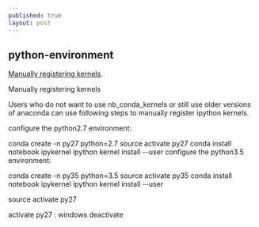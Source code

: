 ```yaml
---
published: true
layout: post
---
```

## python-environment

[Manually registering kernels](http://stackoverflow.com/questions/30492623/using-both-python-2-x-and-python-3-x-in-ipython-notebook). 


Manually registering kernels

Users who do not want to use nb_conda_kernels or still use older versions of anaconda can use following steps to manually register ipython kernels.

configure the python2.7 environment:

conda create -n py27 python=2.7
source activate py27
conda install notebook ipykernel
ipython kernel install --user
configure the python3.5 environment:

conda create -n py35 python=3.5
source activate py35
conda install notebook ipykernel
ipython kernel install --user


source activate py27

activate py27 : windows
deactivate 


